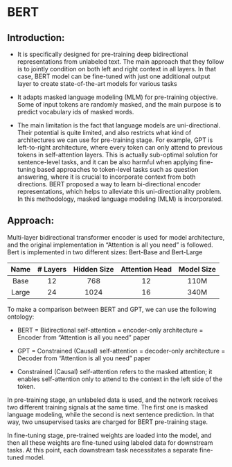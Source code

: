 
# BERT

## Introduction:

* It is specifically designed for pre-training deep bidirectional representations from unlabeled text. The main approach that they follow is to jointly condition on both left and right context in all layers. In that case, BERT model can be fine-tuned with just one additional output layer to create state-of-the-art models for various tasks

* It adapts masked language modeling (MLM) for pre-training objective. Some of input tokens are randomly masked, and the main purpose is to predict vocabulary ids of masked words. 

* The main limitation is the fact that language models are uni-directional. Their potential is quite limited, and also restricts what kind of architectures we can use for pre-training stage. For example,  GPT is left-to-right architecture, where every token can only attend to previous tokens in self-attention layers. This is actually sub-optimal solution for sentence-level tasks, and it can be also harmful when applying fine-tuning based approaches to token-level tasks such as question answering, where it is crucial to incorporate context from both directions. BERT proposed a way to learn bi-directional encoder representations, which helps to alleviate this uni-directionality problem. In this methodology, masked language modeling (MLM) is incorporated. 

## Approach:

Multi-layer bidirectional transformer encoder is used for model architecture, and the original implementation in “Attention is all you need” is followed. Bert is implemented in two different sizes: Bert-Base and Bert-Large

| Name  | # Layers | Hidden Size | Attention Head |Model Size
|:-----:|:--------:|:-----------:|:--------------:|:--------:
| Base  | 12  | 768 | 12 | 110M
| Large | 24  | 1024 | 16 | 340M


To make a comparison between BERT and GPT, we can use the following ontology:

   * BERT = Bidirectional self-attention = encoder-only architecture = Encoder from “Attention is all you need” paper

   * GPT = Constrained (Causal) self-attention = decoder-only architecture = Decoder from “Attention is all you need” paper

   * Constrained (Causal) self-attention refers to the masked attention; it enables self-attention only to attend to the context in the left side of the token.


In pre-training stage, an unlabeled data is used, and the network receives two different training signals at the same time. The first one is masked language modeling, while the second is next sentence prediction. In that way, two unsupervised tasks are charged for BERT pre-training stage. 

In fine-tuning stage, pre-trained weights are loaded into the model, and then all these weights are fine-tuned using labeled data for downstream tasks. At this point, each downstream task necessitates a separate fine-tuned model. 
